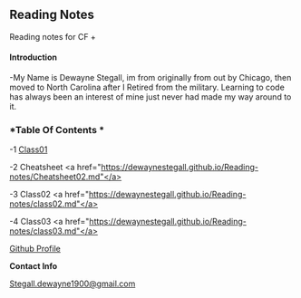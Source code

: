 ## Reading Notes

Reading notes for CF
+

#### Introduction

-My Name is Dewayne Stegall, im from originally from out by Chicago, then moved to North Carolina after I Retired from the military. Learning to code has always been an interest of mine just never had made my way around to it.


### *Table Of Contents *

-1 [Class01](https://dewaynestegall.github.io/Reading-notes/class01)

-2 Cheatsheet <a href="https://dewaynestegall.github.io/Reading-notes/Cheatsheet02.md"</a>

-3 Class02 <a href="https://dewaynestegall.github.io/Reading-notes/class02.md"</a>

-4 Class03 <a href="https://dewaynestegall.github.io/Reading-notes/class03.md"</a>

[Github Profile](https://github.com/DewayneStegall)


__Contact Info__

Stegall.dewayne1900@gmail.com

